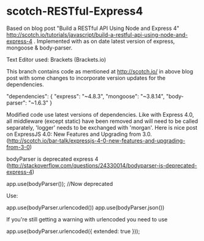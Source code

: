 scotch-RESTful-Express4
=======================

Based on blog post "Build a RESTful API Using Node and Express 4" http://scotch.io/tutorials/javascript/build-a-restful-api-using-node-and-express-4 . Implemented  with as on date latest version of express, mongoose & body-parser.

Text Editor used: Brackets (Brackets.io)

This branch contains code as mentioned at http://scotch.io/ in above blog post with some changes to incorporate version updates for the dependencies.

"dependencies": 
    {
		"express": "~4.8.3",
		"mongoose": "~3.8.14",
		"body-parser": "~1.6.3"
	}
  
Modified code use latest versions of dependencies. Like with Express 4.0, all middleware (except static) have been removed and will need to be called separately, 'logger' needs to be exchanged with 'morgan'. Here is nice post on ExpressJS 4.0: New Features and Upgrading from 3.0. (http://scotch.io/bar-talk/expressjs-4-0-new-features-and-upgrading-from-3-0)

bodyParser is deprecated express 4 (http://stackoverflow.com/questions/24330014/bodyparser-is-deprecated-express-4)

app.use(bodyParser()); //Now deprecated

Use:

app.use(bodyParser.urlencoded())
app.use(bodyParser.json())


If you're still getting a warning with urlencoded you need to use

app.use(bodyParser.urlencoded({
  extended: true
}));


